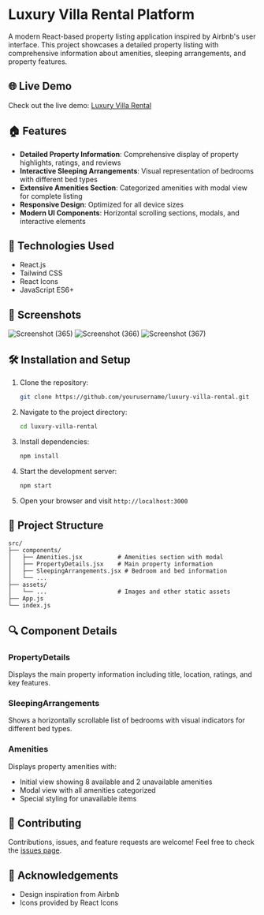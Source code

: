 # Luxury Villa Rental Platform

A modern React-based property listing application inspired by Airbnb's user interface. This project showcases a detailed property listing with comprehensive information about amenities, sleeping arrangements, and property features.

## 🌐 Live Demo

Check out the live demo: [Luxury Villa Rental](https://sage-kulfi-cab68e.netlify.app/)

## 🏠 Features

- **Detailed Property Information**: Comprehensive display of property highlights, ratings, and reviews
- **Interactive Sleeping Arrangements**: Visual representation of bedrooms with different bed types
- **Extensive Amenities Section**: Categorized amenities with modal view for complete listing
- **Responsive Design**: Optimized for all device sizes
- **Modern UI Components**: Horizontal scrolling sections, modals, and interactive elements

## 🚀 Technologies Used

- React.js
- Tailwind CSS
- React Icons
- JavaScript ES6+

## 📸 Screenshots
![Screenshot (365)](https://github.com/user-attachments/assets/c4ead108-0857-4c2f-a8d7-982f867abf8a)
![Screenshot (366)](https://github.com/user-attachments/assets/40bcaed6-c91c-43bf-869c-6f03983a00cd)
![Screenshot (367)](https://github.com/user-attachments/assets/c5c02f95-d8d6-427c-a719-b2e70788524f)



## 🛠️ Installation and Setup

1. Clone the repository:
   ```bash
   git clone https://github.com/yourusername/luxury-villa-rental.git
   ```

2. Navigate to the project directory:
   ```bash
   cd luxury-villa-rental
   ```

3. Install dependencies:
   ```bash
   npm install
   ```

4. Start the development server:
   ```bash
   npm start
   ```

5. Open your browser and visit `http://localhost:3000`

## 🧩 Project Structure

```
src/
├── components/
│   ├── Amenities.jsx          # Amenities section with modal
│   ├── PropertyDetails.jsx    # Main property information
│   ├── SleepingArrangements.jsx # Bedroom and bed information
│   └── ...
├── assets/
│   └── ...                    # Images and other static assets
├── App.js
└── index.js
```

## 🔍 Component Details

### PropertyDetails
Displays the main property information including title, location, ratings, and key features.

### SleepingArrangements
Shows a horizontally scrollable list of bedrooms with visual indicators for different bed types.

### Amenities
Displays property amenities with:
- Initial view showing 8 available and 2 unavailable amenities
- Modal view with all amenities categorized
- Special styling for unavailable items

## 🤝 Contributing

Contributions, issues, and feature requests are welcome! Feel free to check the [issues page](https://github.com/yourusername/luxury-villa-rental/issues).

## 🙏 Acknowledgements

- Design inspiration from Airbnb
- Icons provided by React Icons
